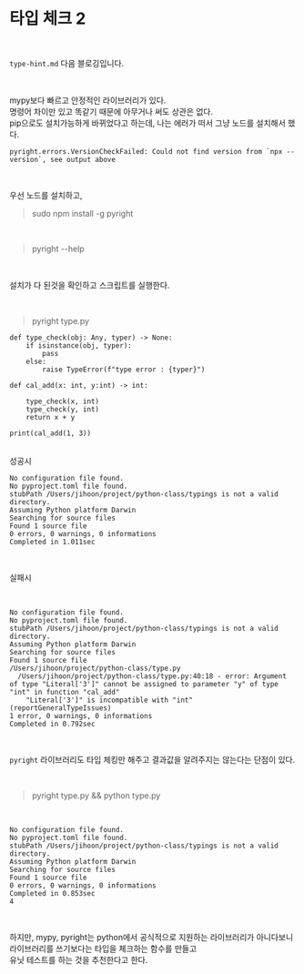 # 타입 체크 2

<br>

`type-hint.md` 다음 블로깅입니다. 

<br>

mypy보다 빠르고 안정적인 라이브러리가 있다.  
명령어 차이만 있고 똑같기 때문에 아무거나 써도 상관은 없다.  
pip으로도 설치가능하게 바뀌었다고 하는데, 나는 에러가 떠서 그냥 노드를 설치해서 했다.

```
pyright.errors.VersionCheckFailed: Could not find version from `npx --version`, see output above
```

<br>

우선 노드를 설치하고,
<br>

> sudo npm install -g pyright

<br>

> pyright --help

<br>

설치가 다 된것을 확인하고 스크립트를 실행한다.

<br>

> pyright type.py

```
def type_check(obj: Any, typer) -> None:
    if isinstance(obj, typer):
        pass
    else:
        raise TypeError(f"type error : {typer}")

def cal_add(x: int, y:int) -> int:

    type_check(x, int)
    type_check(y, int)
    return x + y

print(cal_add(1, 3))

```

<br>
성공시

<br>

```
No configuration file found.
No pyproject.toml file found.
stubPath /Users/jihoon/project/python-class/typings is not a valid directory.
Assuming Python platform Darwin
Searching for source files
Found 1 source file
0 errors, 0 warnings, 0 informations
Completed in 1.011sec
```

<br>

실패시

<br>

```
No configuration file found.
No pyproject.toml file found.
stubPath /Users/jihoon/project/python-class/typings is not a valid directory.
Assuming Python platform Darwin
Searching for source files
Found 1 source file
/Users/jihoon/project/python-class/type.py
  /Users/jihoon/project/python-class/type.py:40:18 - error: Argument of type "Literal['3']" cannot be assigned to parameter "y" of type "int" in function "cal_add"
    "Literal['3']" is incompatible with "int" (reportGeneralTypeIssues)
1 error, 0 warnings, 0 informations
Completed in 0.792sec
```

<br>

`pyright` 라이브러리도 타입 체킹만 해주고 결과값을 알려주지는 않는다는 단점이 있다.  

<br>

> pyright type.py && python type.py 

<br>

```
No configuration file found.
No pyproject.toml file found.
stubPath /Users/jihoon/project/python-class/typings is not a valid directory.
Assuming Python platform Darwin
Searching for source files
Found 1 source file
0 errors, 0 warnings, 0 informations
Completed in 0.853sec
4
```

<br>

하지만, mypy, pyright는 python에서 공식적으로 지원하는 라이브러리가 아니다보니 라이브러리를 쓰기보다는 타입을 체크하는 함수를 만들고  
유닛 테스트를 하는 것을 추천한다고 한다.

<br>